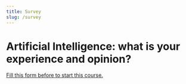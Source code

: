 ```yaml
---
title: Survey
slug: /survey
---
```



# Artificial Intelligence: what is your experience and opinion?

[Fill this form before to start this course.](https://forms.gle/6DJsyMvEpBatoGGq6)

